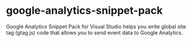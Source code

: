 # google-analytics-snippet-pack
Google Analytics Snippet Pack for Visual Studio helps you write global site tag (gtag.js) code that allows you to send event data to Google Analytics.
